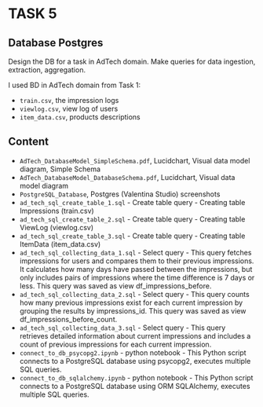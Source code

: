 # TASK 5
## Database Postgres 

Design the DB for a task in AdTech domain. Make queries for data ingestion, extraction, aggregation.

I used BD in AdTech domain from Task 1:
* `train.csv`, the impression logs     
* `viewlog.csv`, view log of users    
* `item_data.csv`, products descriptions

## Content
* `AdTech_DatabaseModel_SimpleSchema.pdf`, Lucidchart, Visual data model diagram, Simple Schema 
* `AdTech_DatabaseModel_DatabaseSchema.pdf`, Lucidchart, Visual data model diagram
* `PostgreSQL_Database`, Postgres (Valentina Studio) screenshots
* `ad_tech_sql_create_table_1.sql` - Create table query - Creating table Impressions (train.csv)
* `ad_tech_sql_create_table_2.sql` - Create table query - Creating table ViewLog (viewlog.csv)
* `ad_tech_sql_create_table_3.sql` - Create table query - Creating table ItemData (item_data.csv)
* `ad_tech_sql_collecting_data_1.sql` - Select query - This query fetches impressions for users and compares them to their previous impressions. It calculates how many days have passed between the impressions, but only includes pairs of impressions where the time difference is 7 days or less. This query was saved as view df_impressions_before.
* `ad_tech_sql_collecting_data_2.sql` - Select query - This query counts how many previous impressions exist for each current impression by grouping the results by impressions_id. This query was saved as view df_impressions_before_count.
* `ad_tech_sql_collecting_data_3.sql` - Select query - This query retrieves detailed information about current impressions and includes a count of previous impressions for each current impression.
* `connect_to_db_psycopg2.ipynb` - python notebook - This Python script connects to a PostgreSQL database using psycopg2, executes multiple SQL queries.
* `connect_to_db_sqlalchemy.ipynb` - python notebook - This Python script connects to a PostgreSQL database using ORM SQLAlchemy, executes multiple SQL queries.